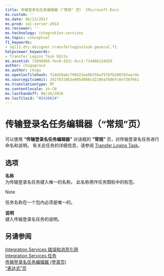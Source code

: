 ```yaml
---
title: 传输登录名任务编辑器（"常规" 页） |Microsoft Docs
ms.custom: ''
ms.date: 06/13/2017
ms.prod: sql-server-2014
ms.reviewer: ''
ms.technology: integration-services
ms.topic: conceptual
f1_keywords:
- sql12.dts.designer.transferloginstask.general.f1
helpviewer_keywords:
- Transfer Logins Task Edito
ms.assetid: 738989b6-7ec0-432c-9cc1-714486124d20
author: chugugrace
ms.author: chugu
ms.openlocfilehash: f24d28a6c796d23ae9b759af5f8fb208702aec9e
ms.sourcegitcommit: 34278310b3e005d008cd2106a7b86fc6e736f661
ms.translationtype: MT
ms.contentlocale: zh-CN
ms.lasthandoff: 06/26/2020
ms.locfileid: "85420624"
---
```

# <a name="transfer-logins-task-editor-general-page"></a>传输登录名任务编辑器（“常规”页）
  可以使用 **“传输登录名任务编辑器”** 对话框的 **“常规”** 页，对传输登录名任务进行命名和说明。 有关此任务的详细信息，请参阅 [Transfer Logins Task](control-flow/transfer-logins-task.md)。  
  
## <a name="options"></a>选项  
 **名称**  
 为传输登录名任务键入唯一的名称。 此名称用作任务图标中的标签。  
  
> [!NOTE]  
>  任务名称在一个包内必须是唯一的。  
  
 **说明**  
 键入传输登录名任务的说明。  
  
## <a name="see-also"></a>另请参阅  
 [Integration Services 错误和消息引用](../../2014/integration-services/integration-services-error-and-message-reference.md)   
 [Integration Services 任务](control-flow/integration-services-tasks.md)   
 [传输登录名任务编辑器 &#40;登录页&#41;](../../2014/integration-services/transfer-logins-task-editor-logins-page.md)   
 [“表达式”页](expressions/expressions-page.md)  
  
  
